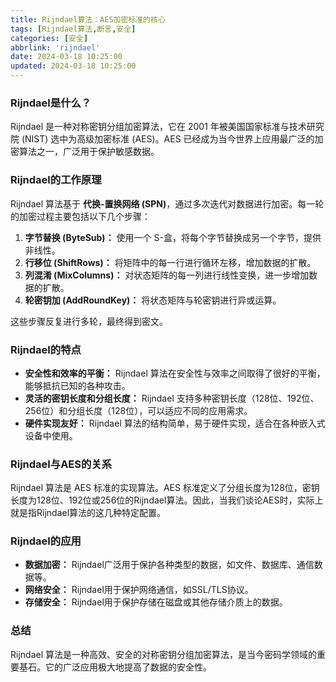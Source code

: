 ```yaml
---
title: Rijndael算法：AES加密标准的核心
tags: [Rijndael算法,断言,安全]
categories: [安全]
abbrlink: 'rijndael'
date: 2024-03-18 10:25:00
updated: 2024-03-18 10:25:00
---
```


### Rijndael是什么？

Rijndael 是一种对称密钥分组加密算法，它在 2001 年被美国国家标准与技术研究院 (NIST) 选中为高级加密标准 (AES)。AES 已经成为当今世界上应用最广泛的加密算法之一，广泛用于保护敏感数据。

### Rijndael的工作原理

Rijndael 算法基于 **代换-置换网络 (SPN)**，通过多次迭代对数据进行加密。每一轮的加密过程主要包括以下几个步骤：

1. **字节替换 (ByteSub)：** 使用一个 S-盒，将每个字节替换成另一个字节，提供非线性。
2. **行移位 (ShiftRows)：** 将矩阵中的每一行进行循环左移，增加数据的扩散。
3. **列混淆 (MixColumns)：** 对状态矩阵的每一列进行线性变换，进一步增加数据的扩散。
4. **轮密钥加 (AddRoundKey)：** 将状态矩阵与轮密钥进行异或运算。

这些步骤反复进行多轮，最终得到密文。

### Rijndael的特点

* **安全性和效率的平衡：** Rijndael 算法在安全性与效率之间取得了很好的平衡，能够抵抗已知的各种攻击。
* **灵活的密钥长度和分组长度：** Rijndael 支持多种密钥长度（128位、192位、256位）和分组长度（128位），可以适应不同的应用需求。
* **硬件实现友好：** Rijndael 算法的结构简单，易于硬件实现，适合在各种嵌入式设备中使用。

### Rijndael与AES的关系

Rijndael 算法是 AES 标准的实现算法。AES 标准定义了分组长度为128位，密钥长度为128位、192位或256位的Rijndael算法。因此，当我们谈论AES时，实际上就是指Rijndael算法的这几种特定配置。

### Rijndael的应用

* **数据加密：** Rijndael广泛用于保护各种类型的数据，如文件、数据库、通信数据等。
* **网络安全：** Rijndael用于保护网络通信，如SSL/TLS协议。
* **存储安全：** Rijndael用于保护存储在磁盘或其他存储介质上的数据。

### 总结

Rijndael 算法是一种高效、安全的对称密钥分组加密算法，是当今密码学领域的重要基石。它的广泛应用极大地提高了数据的安全性。
